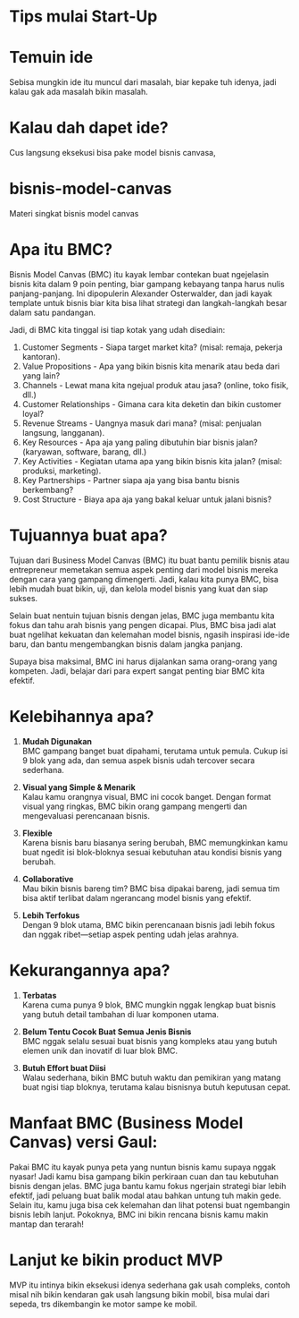 # Tips mulai Start-Up

# Temuin ide

Sebisa mungkin ide itu muncul dari masalah, biar kepake tuh idenya, jadi kalau gak ada masalah bikin masalah.

# Kalau dah dapet ide?

Cus langsung eksekusi bisa pake model bisnis canvasa,

# bisnis-model-canvas
Materi singkat bisnis model canvas

# Apa itu BMC?

Bisnis Model Canvas (BMC) itu kayak lembar contekan buat ngejelasin bisnis kita dalam 9 poin penting, biar gampang kebayang tanpa harus nulis panjang-panjang. Ini dipopulerin Alexander Osterwalder, dan jadi kayak template untuk bisnis biar kita bisa lihat strategi dan langkah-langkah besar dalam satu pandangan.

Jadi, di BMC kita tinggal isi tiap kotak yang udah disediain:

1. Customer Segments - Siapa target market kita? (misal: remaja, pekerja kantoran).
2. Value Propositions - Apa yang bikin bisnis kita menarik atau beda dari yang lain?
3. Channels - Lewat mana kita ngejual produk atau jasa? (online, toko fisik, dll.)
4. Customer Relationships - Gimana cara kita deketin dan bikin customer loyal?
5. Revenue Streams - Uangnya masuk dari mana? (misal: penjualan langsung, langganan).
6. Key Resources - Apa aja yang paling dibutuhin biar bisnis jalan? (karyawan, software, barang, dll.)
7. Key Activities - Kegiatan utama apa yang bikin bisnis kita jalan? (misal: produksi, marketing).
8. Key Partnerships - Partner siapa aja yang bisa bantu bisnis berkembang?
9. Cost Structure - Biaya apa aja yang bakal keluar untuk jalani bisnis?

# Tujuannya buat apa?

Tujuan dari Business Model Canvas (BMC) itu buat bantu pemilik bisnis atau entrepreneur memetakan semua aspek penting dari model bisnis mereka dengan cara yang gampang dimengerti. Jadi, kalau kita punya BMC, bisa lebih mudah buat bikin, uji, dan kelola model bisnis yang kuat dan siap sukses.

Selain buat nentuin tujuan bisnis dengan jelas, BMC juga membantu kita fokus dan tahu arah bisnis yang pengen dicapai. Plus, BMC bisa jadi alat buat ngelihat kekuatan dan kelemahan model bisnis, ngasih inspirasi ide-ide baru, dan bantu mengembangkan bisnis dalam jangka panjang.

Supaya bisa maksimal, BMC ini harus dijalankan sama orang-orang yang kompeten. Jadi, belajar dari para expert sangat penting biar BMC kita efektif.

# Kelebihannya apa?

1. **Mudah Digunakan**  
   BMC gampang banget buat dipahami, terutama untuk pemula. Cukup isi 9 blok yang ada, dan semua aspek bisnis udah tercover secara sederhana.

2. **Visual yang Simple & Menarik**  
   Kalau kamu orangnya visual, BMC ini cocok banget. Dengan format visual yang ringkas, BMC bikin orang gampang mengerti dan mengevaluasi perencanaan bisnis.

3. **Flexible**  
   Karena bisnis baru biasanya sering berubah, BMC memungkinkan kamu buat ngedit isi blok-bloknya sesuai kebutuhan atau kondisi bisnis yang berubah.

4. **Collaborative**  
   Mau bikin bisnis bareng tim? BMC bisa dipakai bareng, jadi semua tim bisa aktif terlibat dalam ngerancang model bisnis yang efektif.

5. **Lebih Terfokus**  
   Dengan 9 blok utama, BMC bikin perencanaan bisnis jadi lebih fokus dan nggak ribet—setiap aspek penting udah jelas arahnya.

# Kekurangannya apa?

1. **Terbatas**  
   Karena cuma punya 9 blok, BMC mungkin nggak lengkap buat bisnis yang butuh detail tambahan di luar komponen utama.

2. **Belum Tentu Cocok Buat Semua Jenis Bisnis**  
   BMC nggak selalu sesuai buat bisnis yang kompleks atau yang butuh elemen unik dan inovatif di luar blok BMC.

3. **Butuh Effort buat Diisi**  
   Walau sederhana, bikin BMC butuh waktu dan pemikiran yang matang buat ngisi tiap bloknya, terutama kalau bisnisnya butuh keputusan cepat.
 
# Manfaat BMC (Business Model Canvas) versi Gaul:

Pakai BMC itu kayak punya peta yang nuntun bisnis kamu supaya nggak nyasar! Jadi kamu bisa gampang bikin perkiraan cuan dan tau kebutuhan bisnis dengan jelas. BMC juga bantu kamu fokus ngerjain strategi biar lebih efektif, jadi peluang buat balik modal atau bahkan untung tuh makin gede. Selain itu, kamu juga bisa cek kelemahan dan lihat potensi buat ngembangin bisnis lebih lanjut. Pokoknya, BMC ini bikin rencana bisnis kamu makin mantap dan terarah!

# Lanjut ke bikin product MVP

MVP itu intinya bikin eksekusi idenya sederhana gak usah compleks, contoh misal nih bikin kendaran gak usah langsung bikin mobil, bisa mulai dari sepeda, trs dikembangin ke motor sampe ke mobil.
